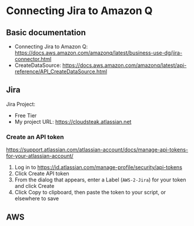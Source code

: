 # Connecting Jira to Amazon Q

## Basic documentation

- Connecting Jira to Amazon Q: https://docs.aws.amazon.com/amazonq/latest/business-use-dg/jira-connector.html
- CreateDataSource: https://docs.aws.amazon.com/amazonq/latest/api-reference/API_CreateDataSource.html

## Jira

Jira Project:
- Free Tier
- My project URL: https://cloudsteak.atlassian.net

### Create an API token

https://support.atlassian.com/atlassian-account/docs/manage-api-tokens-for-your-atlassian-account/

1. Log in to  https://id.atlassian.com/manage-profile/security/api-tokens
2. Click  Create API token
3. From the dialog that appears, enter a Label (`AWS-2-Jira`) for your token and click  Create
4. Click  Copy to clipboard, then paste the token to your script, or elsewhere to save

## AWS